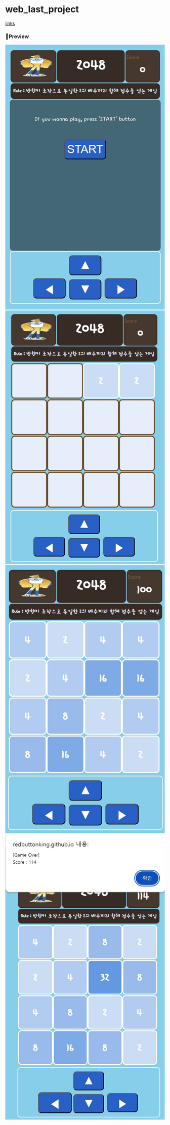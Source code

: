 # web_last_project
<a href="https://redbuttonking.github.io/web_last_project/">links</a>


### 🔭Preview

<img src="img1.jpg" width="800">
<img src="img2.jpg" width="800">
<img src="img3.jpg" width="800">
<img src="img4.jpg" width="800">
